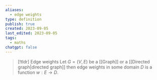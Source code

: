 ```yaml
---
aliases:
  - edge weights
type: definition
publish: true
created: 2023-09-05
last_edited: 2023-09-05
tags:
  - maths
chatgpt: false
---
```

>[!tldr] Edge weights
>Let $G = (V,E)$ be a [[Graph]] or a [[Directed graph|directed graph]] then edge weights in some domain $D$ is a function $w: E \rightarrow D$.

